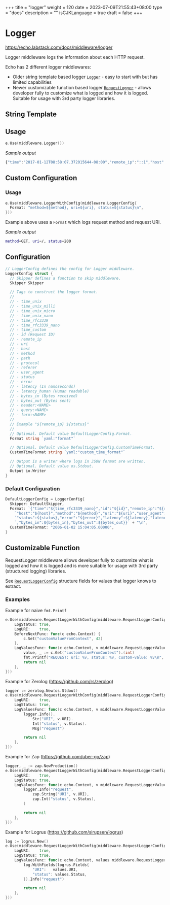 +++
title = "logger"
weight = 120
date = 2023-07-09T21:55:43+08:00
type = "docs"
description = ""
isCJKLanguage = true
draft = false
+++

# Logger

https://echo.labstack.com/docs/middleware/logger

Logger middleware logs the information about each HTTP request.

Echo has 2 different logger middlewares:

- Older string template based logger [`Logger`](https://github.com/labstack/echo/blob/master/middleware/logger.go) - easy to start with but has limited capabilities
- Newer customizable function based logger [`RequestLogger`](https://github.com/labstack/echo/blob/master/middleware/request_logger.go) - allows developer fully to customize what is logged and how it is logged. Suitable for usage with 3rd party logger libraries.

## String Template

## Usage

```go
e.Use(middleware.Logger())
```



*Sample output*

```js
{"time":"2017-01-12T08:58:07.372015644-08:00","remote_ip":"::1","host":"localhost:1323","method":"GET","uri":"/","status":200,"error":"","latency":14743,"latency_human":"14.743µs","bytes_in":0,"bytes_out":2}
```



## Custom Configuration

### Usage

```go
e.Use(middleware.LoggerWithConfig(middleware.LoggerConfig{
  Format: "method=${method}, uri=${uri}, status=${status}\n",
}))
```



Example above uses a `Format` which logs request method and request URI.

*Sample output*

```sh
method=GET, uri=/, status=200
```



## Configuration

```go
// LoggerConfig defines the config for Logger middleware.
LoggerConfig struct {
  // Skipper defines a function to skip middleware.
  Skipper Skipper

  // Tags to construct the logger format.
  //
  // - time_unix
  // - time_unix_milli
  // - time_unix_micro
  // - time_unix_nano
  // - time_rfc3339
  // - time_rfc3339_nano
  // - time_custom
  // - id (Request ID)
  // - remote_ip
  // - uri
  // - host
  // - method
  // - path
  // - protocol
  // - referer
  // - user_agent
  // - status
  // - error
  // - latency (In nanoseconds)
  // - latency_human (Human readable)
  // - bytes_in (Bytes received)
  // - bytes_out (Bytes sent)
  // - header:<NAME>
  // - query:<NAME>
  // - form:<NAME>
  //
  // Example "${remote_ip} ${status}"
  //
  // Optional. Default value DefaultLoggerConfig.Format.
  Format string `yaml:"format"`

  // Optional. Default value DefaultLoggerConfig.CustomTimeFormat.
  CustomTimeFormat string `yaml:"custom_time_format"`

  // Output is a writer where logs in JSON format are written.
  // Optional. Default value os.Stdout.
  Output io.Writer
}
```



### Default Configuration

```go
DefaultLoggerConfig = LoggerConfig{
  Skipper: DefaultSkipper,
  Format: `{"time":"${time_rfc3339_nano}","id":"${id}","remote_ip":"${remote_ip}",` +
    `"host":"${host}","method":"${method}","uri":"${uri}","user_agent":"${user_agent}",` +
    `"status":${status},"error":"${error}","latency":${latency},"latency_human":"${latency_human}"` +
    `,"bytes_in":${bytes_in},"bytes_out":${bytes_out}}` + "\n",
  CustomTimeFormat: "2006-01-02 15:04:05.00000",
}
```



## Customizable Function

RequestLogger middleware allows developer fully to customize what is logged and how it is logged and is more suitable for usage with 3rd party (structured logging) libraries.

See [`RequestLoggerConfig`](https://github.com/labstack/echo/blob/master/middleware/request_logger.go) structure fields for values that logger knows to extract.

### Examples

Example for naive `fmt.Printf`

```go
e.Use(middleware.RequestLoggerWithConfig(middleware.RequestLoggerConfig{
    LogStatus: true,
    LogURI:    true,
    BeforeNextFunc: func(c echo.Context) {
        c.Set("customValueFromContext", 42)
    },
    LogValuesFunc: func(c echo.Context, v middleware.RequestLoggerValues) error {
        value, _ := c.Get("customValueFromContext").(int)
        fmt.Printf("REQUEST: uri: %v, status: %v, custom-value: %v\n", v.URI, v.Status, value)
        return nil
    },
}))
```



Example for Zerolog (https://github.com/rs/zerolog)

```go
logger := zerolog.New(os.Stdout)
e.Use(middleware.RequestLoggerWithConfig(middleware.RequestLoggerConfig{
    LogURI:    true,
    LogStatus: true,
    LogValuesFunc: func(c echo.Context, v middleware.RequestLoggerValues) error {
        logger.Info().
            Str("URI", v.URI).
            Int("status", v.Status).
            Msg("request")

        return nil
    },
}))
```



Example for Zap (https://github.com/uber-go/zap)

```go
logger, _ := zap.NewProduction()
e.Use(middleware.RequestLoggerWithConfig(middleware.RequestLoggerConfig{
    LogURI:    true,
    LogStatus: true,
    LogValuesFunc: func(c echo.Context, v middleware.RequestLoggerValues) error {
        logger.Info("request",
            zap.String("URI", v.URI),
            zap.Int("status", v.Status),
        )

        return nil
    },
}))
```



Example for Logrus (https://github.com/sirupsen/logrus)

```go
log := logrus.New()
e.Use(middleware.RequestLoggerWithConfig(middleware.RequestLoggerConfig{
    LogURI:    true,
    LogStatus: true,
    LogValuesFunc: func(c echo.Context, values middleware.RequestLoggerValues) error {
        log.WithFields(logrus.Fields{
            "URI":   values.URI,
            "status": values.Status,
        }).Info("request")

        return nil
    },
}))
```